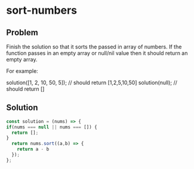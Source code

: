 # sort-numbers

## Problem
Finish the solution so that it sorts the passed in array of numbers. If the function passes in an empty array or null/nil value then it should return an empty array.

For example:

solution([1, 2, 10, 50, 5]); // should return [1,2,5,10,50]
solution(null); // should return []

## Solution
```javascript
const solution = (nums) => {
if(nums === null || nums === []) {
  return [];
}
  return nums.sort((a,b) => {
    return a - b
  });
};
```
